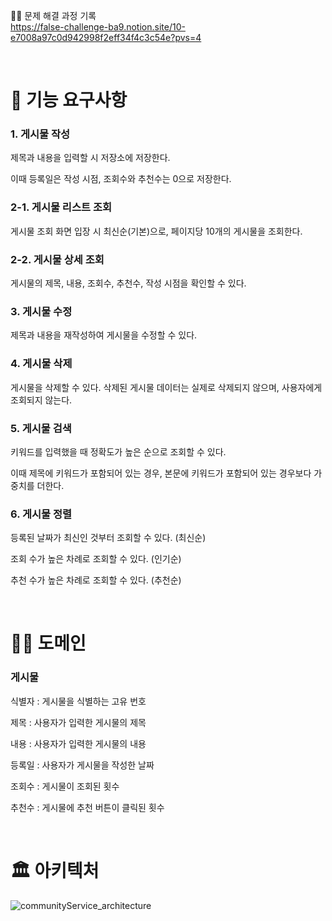 ✍🏻 문제 해결 과정 기록  
https://false-challenge-ba9.notion.site/10-e7008a97c0d942998f2eff34f4c3c54e?pvs=4

<br>

# 🚀 기능 요구사항

### 1. 게시물 작성

제목과 내용을 입력할 시 저장소에 저장한다.

이때 등록일은 작성 시점, 조회수와 추천수는 0으로 저장한다.

### 2-1. 게시물 리스트 조회

게시물 조회 화면 입장 시 최신순(기본)으로, 페이지당 10개의 게시물을 조회한다.

### 2-2. 게시물 상세 조회

게시물의 제목, 내용, 조회수, 추천수, 작성 시점을 확인할 수 있다.

### 3. 게시물 수정

제목과 내용을 재작성하여 게시물을 수정할 수 있다.

### 4. 게시물 삭제

게시물을 삭제할 수 있다. 삭제된 게시물 데이터는 실제로 삭제되지 않으며, 사용자에게 조회되지 않는다.

### 5. 게시물 검색

키워드를 입력했을 때 정확도가 높은 순으로 조회할 수 있다.

이때 제목에 키워드가 포함되어 있는 경우, 본문에 키워드가 포함되어 있는 경우보다 가중치를 더한다.

### 6. 게시물 정렬

등록된 날짜가 최신인 것부터 조회할 수 있다. (최신순)

조회 수가 높은 차례로 조회할 수 있다. (인기순)

추천 수가 높은 차례로 조회할 수 있다. (추천순)

<br>


# ✍🏻 도메인

### 게시물

식별자 : 게시물을 식별하는 고유 번호

제목 : 사용자가 입력한 게시물의 제목

내용 : 사용자가 입력한 게시물의 내용

등록일 : 사용자가 게시물을 작성한 날짜

조회수 : 게시물이 조회된 횟수

추천수 : 게시물에 추천 버튼이 클릭된 횟수

<br>

# 🏛️ 아키텍처
![communityService_architecture](https://github.com/hongkikii/communityService/assets/110226866/e87a5d73-7ee8-4ccf-974b-080f807136aa)

